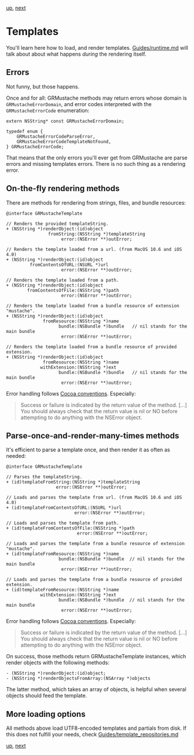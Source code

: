 [up](introduction.md), [next](partials.md)

Templates
=========

You'll learn here how to load, and render templates. [Guides/runtime.md](runtime.md) will talk about about what happens *during* the rendering itself.

Errors
------

Not funny, but those happens.

Once and for all: GRMustache methods may return errors whose domain is `GRMustacheErrorDomain`, and error codes interpreted with the `GRMustacheErrorCode` enumeration:

```objc
extern NSString* const GRMustacheErrorDomain;

typedef enum {
    GRMustacheErrorCodeParseError,
    GRMustacheErrorCodeTemplateNotFound,
} GRMustacheErrorCode;
```

That means that the only errors you'll ever get from GRMustache are parse errors and missing templates errors. There is no such thing as a rendering error.

On-the-fly rendering methods
----------------------------

There are methods for rendering from strings, files, and bundle resources:
    
```objc
@interface GRMustacheTemplate

// Renders the provided templateString.
+ (NSString *)renderObject:(id)object
                fromString:(NSString *)templateString
                     error:(NSError **)outError;

// Renders the template loaded from a url. (from MacOS 10.6 and iOS 4.0)
+ (NSString *)renderObject:(id)object
         fromContentsOfURL:(NSURL *)url
                     error:(NSError **)outError;

// Renders the template loaded from a path.
+ (NSString *)renderObject:(id)object
        fromContentsOfFile:(NSString *)path
                     error:(NSError **)outError;

// Renders the template loaded from a bundle resource of extension "mustache".
+ (NSString *)renderObject:(id)object
              fromResource:(NSString *)name
                    bundle:(NSBundle *)bundle   // nil stands for the main bundle
                     error:(NSError **)outError;

// Renders the template loaded from a bundle resource of provided extension.
+ (NSString *)renderObject:(id)object
              fromResource:(NSString *)name
             withExtension:(NSString *)ext
                    bundle:(NSBundle *)bundle   // nil stands for the main bundle
                     error:(NSError **)outError;
```

Error handling follows [Cocoa conventions](https://developer.apple.com/library/ios/#documentation/Cocoa/Conceptual/ErrorHandlingCocoa/CreateCustomizeNSError/CreateCustomizeNSError.html). Especially:

> Success or failure is indicated by the return value of the method. [...] You should always check that the return value is nil or NO before attempting to do anything with the NSError object.


Parse-once-and-render-many-times methods
----------------------------------------

It's efficient to parse a template once, and then render it as often as needed:

```objc
@interface GRMustacheTemplate

// Parses the templateString.
+ (id)templateFromString:(NSString *)templateString
                   error:(NSError **)outError;

// Loads and parses the template from url. (from MacOS 10.6 and iOS 4.0)
+ (id)templateFromContentsOfURL:(NSURL *)url
                          error:(NSError **)outError;

// Loads and parses the template from path.
+ (id)templateFromContentsOfFile:(NSString *)path
                           error:(NSError **)outError;

// Loads and parses the template from a bundle resource of extension "mustache".
+ (id)templateFromResource:(NSString *)name
                    bundle:(NSBundle *)bundle  // nil stands for the main bundle
                     error:(NSError **)outError;

// Loads and parses the template from a bundle resource of provided extension.
+ (id)templateFromResource:(NSString *)name
             withExtension:(NSString *)ext
                    bundle:(NSBundle *)bundle  // nil stands for the main bundle
                     error:(NSError **)outError;
```

Error handling follows [Cocoa conventions](https://developer.apple.com/library/ios/#documentation/Cocoa/Conceptual/ErrorHandlingCocoa/CreateCustomizeNSError/CreateCustomizeNSError.html). Especially:

> Success or failure is indicated by the return value of the method. [...] You should always check that the return value is nil or NO before attempting to do anything with the NSError object.

On success, those methods return GRMustacheTemplate instances, which render objects with the following methods:

```objc
- (NSString *)renderObject:(id)object;
- (NSString *)renderObjectsFromArray:(NSArray *)objects
```

The latter method, which takes an array of objects, is helpful when several objects should feed the template.


More loading options
--------------------

All methods above load UTF8-encoded templates and partials from disk. If this does not fulfill your needs, check [Guides/template_repositories.md](template_repositories.md)

[up](introduction.md), [next](partials.md)
